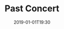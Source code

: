 ---
title: Past Concert
date: "2019-01-01T19:30"
roster:
  -
    section: Violas
    people:
      - A Violist
---